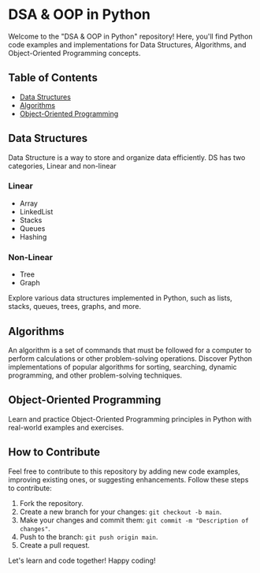 # DSA & OOP in Python

Welcome to the "DSA & OOP in Python" repository! Here, you'll find Python code examples and implementations for Data Structures, Algorithms, and Object-Oriented Programming concepts.

## Table of Contents
- [Data Structures](#data-structures)
- [Algorithms](#algorithms)
- [Object-Oriented Programming](#object-oriented-programming)

## Data Structures
Data Structure is a way to store and organize data efficiently.
DS has two categories, Linear and non-linear

### Linear
- Array
- LinkedList
- Stacks
- Queues
- Hashing
  
### Non-Linear
- Tree
- Graph

Explore various data structures implemented in Python, such as lists, stacks, queues, trees, graphs, and more.

## Algorithms
An algorithm is a set of commands that must be followed for a computer to perform calculations or other problem-solving operations.
Discover Python implementations of popular algorithms for sorting, searching, dynamic programming, and other problem-solving techniques.

## Object-Oriented Programming
Learn and practice Object-Oriented Programming principles in Python with real-world examples and exercises.

## How to Contribute
Feel free to contribute to this repository by adding new code examples, improving existing ones, or suggesting enhancements. Follow these steps to contribute:
1. Fork the repository.
2. Create a new branch for your changes: `git checkout -b main`.
3. Make your changes and commit them: `git commit -m "Description of changes"`.
4. Push to the branch: `git push origin main`.
5. Create a pull request.

Let's learn and code together! Happy coding!
